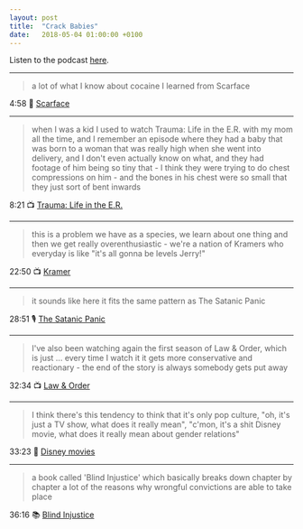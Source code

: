 ```yaml
---
layout: post
title:  "Crack Babies"
date:   2018-05-04 01:00:00 +0100
---
```

Listen to the podcast [here](https://podcasts.apple.com/us/podcast/crack-babies/id1380008439).

----

> a lot of what I know about cocaine I learned from Scarface

4:58 🎥 [Scarface](https://en.wikipedia.org/wiki/Scarface_(1983_film))

----

> when I was a kid I used to watch Trauma: Life in the E.R. with my mom all the time, and I remember an episode where they had a baby that was born to a woman that was really high when she went into delivery, and I don't even actually know on what, and they had footage of him being so tiny that - I think they were trying to do chest compressions on him - and the bones in his chest were so small that they just sort of bent inwards

8:21 📺 [Trauma: Life in the E.R.](https://en.wikipedia.org/wiki/Trauma:_Life_in_the_E.R.)

----

> this is a problem we have as a species, we learn about one thing and then we get really overenthusiastic - we're a nation of Kramers who everyday is like "it's all gonna be levels Jerry!"

22:50 📺 [Kramer](https://en.wikipedia.org/wiki/Cosmo_Kramer)

----

> it sounds like here it fits the same pattern as The Satanic Panic

28:51 🎙️ [The Satanic Panic](/2018/05/02/the-satanic-panic.html)

----

> I've also been watching again the first season of Law & Order, which is just ... every time I watch it it gets more conservative and reactionary - the end of the story is always somebody gets put away

32:34 📺 [Law & Order](https://en.wikipedia.org/wiki/List_of_Law_%26_Order_episodes#Season_1_(1990%E2%80%9391))

----

> I think there's this tendency to think that it's only pop culture, "oh, it's just a TV show, what does it really mean", "c'mon, it's a shit Disney movie, what does it really mean about gender relations"

33:23 🎥 [Disney movies](https://en.wikipedia.org/wiki/List_of_Walt_Disney_Pictures_films)

----

> a book called 'Blind Injustice' which basically breaks down chapter by chapter a lot of the reasons why wrongful convictions are able to take place

36:16 📚 [Blind Injustice](https://en.wikipedia.org/wiki/Blind_Injustice_(book))
